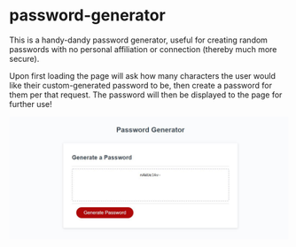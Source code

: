 # password-generator

This is a handy-dandy password generator, useful for creating random passwords with no personal affiliation or connection (thereby much more secure). 

Upon first loading the page will ask how many characters the user would like their custom-generated password to be, then create a password for them per that request. The password will then be displayed to the page for further use!

![screenshot](https://github.com/bgallagher27/password-generator/blob/master/Capture.JPG)
